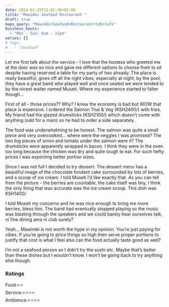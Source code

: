 ```yaml
---
date: 2024-01-25T22:01:36+03:00
title: "Mawimbi Seafood Restaurant "
draft: true
maps_query: "Mawimbi+Seafood+Restaurant+%26+Cafè"
business_hours:
  - "Mon - Sun: 6am - 11pm"
series: []
# tags:
#   - "Seafood"
---
```


Let me first talk about the service - I love that the hostess who greeted me at the door was so nice and gave me different options to choose from to sit despite having reserved a table for my party of two already. The place is really beautiful, gives off all the right vibes, especially at night, by the pool, they have a great band who played well and once seated we were tended to by the nicest waiter named Museti. Where my experience started to falter though…

First of all - those prices?? Why? I know the economy is bad but WOW that place is expensive. I ordered the Salmon Thai & Veg (KSH2400/) with fries. My friend had the glazed drumsticks (KSH2100/) which doesn’t come with anything (odd for a main) so he had to order a side separately.

The food was underwhelming to be honest. The salmon was quite a small piece and very overcooked… where were the veggies I was promised? The two big pieces of onion and tomato under the salmon were it? The drumsticks were apparently wrapped in bacon. I think they were in the oven too long because the chicken was dry and quite tough to eat. For such hefty prices I was expecting better portion sizes.

Since I was not full I decided to try dessert. The dessert menu has a beautiful image of the chocolate fondant cake surrounded by lots of berries, and a scoop of ice cream. I told Museti I’d like exactly that. As you can tell from the picture - the berries are countable, the cake itself was tiny, I think the only thing that was accurate was the ice cream scoop. This dish was KSH1400/

I told Museti my concerns and he was nice enough to bring me more berries, bless him. The band had eventually stopped playing so the music was blasting through the speakers and we could barely hear ourselves talk, ni fine dining ama ni club surely?

Yeah… Mawimbi is not worth the hype in my opinion. You’re just paying for vibes. If you’re going to price things so high then serve proper portions to justify that cost is what I feel also can the food actually taste good as well?

I’m not a seafood person so I didn’t try the sushi etc. Maybe that’s better than these dishes but I wouldn’t know. I won’t be going back to try anything else though.

### Ratings

Food:⭐️⭐️<br>
Service:⭐️⭐️⭐️⭐️<br>
Ambience:⭐️⭐️⭐️⭐️<br>
